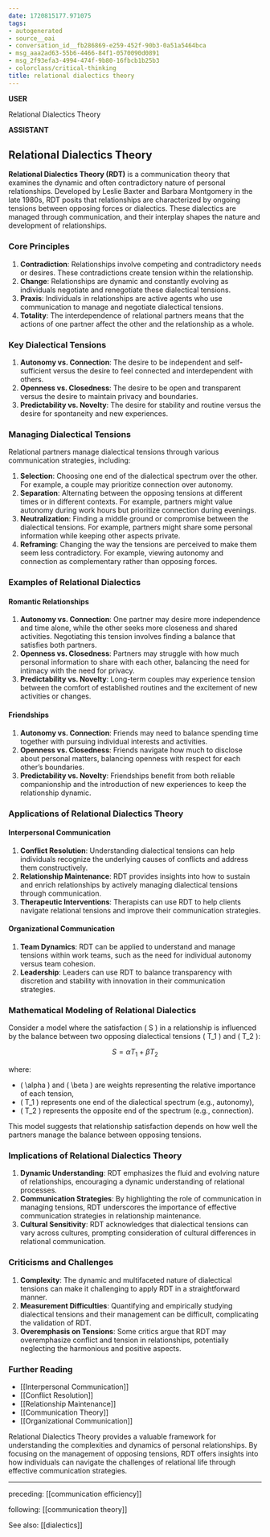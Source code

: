 ```yaml
---
date: 1720815177.971075
tags:
- autogenerated
- source__oai
- conversation_id__fb286869-e259-452f-90b3-0a51a5464bca
- msg_aaa2ad63-55b6-4466-84f1-0570090d0891
- msg_2f93efa3-4994-474f-9b80-16fbcb1b25b3
- colorclass/critical-thinking
title: relational dialectics theory
---
```


**USER**

Relational Dialectics Theory


**ASSISTANT**

## Relational Dialectics Theory

**Relational Dialectics Theory (RDT)** is a communication theory that examines the dynamic and often contradictory nature of personal relationships. Developed by Leslie Baxter and Barbara Montgomery in the late 1980s, RDT posits that relationships are characterized by ongoing tensions between opposing forces or dialectics. These dialectics are managed through communication, and their interplay shapes the nature and development of relationships.

### Core Principles

1. **Contradiction**: Relationships involve competing and contradictory needs or desires. These contradictions create tension within the relationship.
2. **Change**: Relationships are dynamic and constantly evolving as individuals negotiate and renegotiate these dialectical tensions.
3. **Praxis**: Individuals in relationships are active agents who use communication to manage and negotiate dialectical tensions.
4. **Totality**: The interdependence of relational partners means that the actions of one partner affect the other and the relationship as a whole.

### Key Dialectical Tensions

1. **Autonomy vs. Connection**: The desire to be independent and self-sufficient versus the desire to feel connected and interdependent with others.
2. **Openness vs. Closedness**: The desire to be open and transparent versus the desire to maintain privacy and boundaries.
3. **Predictability vs. Novelty**: The desire for stability and routine versus the desire for spontaneity and new experiences.

### Managing Dialectical Tensions

Relational partners manage dialectical tensions through various communication strategies, including:

1. **Selection**: Choosing one end of the dialectical spectrum over the other. For example, a couple may prioritize connection over autonomy.
2. **Separation**: Alternating between the opposing tensions at different times or in different contexts. For example, partners might value autonomy during work hours but prioritize connection during evenings.
3. **Neutralization**: Finding a middle ground or compromise between the dialectical tensions. For example, partners might share some personal information while keeping other aspects private.
4. **Reframing**: Changing the way the tensions are perceived to make them seem less contradictory. For example, viewing autonomy and connection as complementary rather than opposing forces.

### Examples of Relational Dialectics

#### Romantic Relationships

1. **Autonomy vs. Connection**: One partner may desire more independence and time alone, while the other seeks more closeness and shared activities. Negotiating this tension involves finding a balance that satisfies both partners.
2. **Openness vs. Closedness**: Partners may struggle with how much personal information to share with each other, balancing the need for intimacy with the need for privacy.
3. **Predictability vs. Novelty**: Long-term couples may experience tension between the comfort of established routines and the excitement of new activities or changes.

#### Friendships

1. **Autonomy vs. Connection**: Friends may need to balance spending time together with pursuing individual interests and activities.
2. **Openness vs. Closedness**: Friends navigate how much to disclose about personal matters, balancing openness with respect for each other’s boundaries.
3. **Predictability vs. Novelty**: Friendships benefit from both reliable companionship and the introduction of new experiences to keep the relationship dynamic.

### Applications of Relational Dialectics Theory

#### Interpersonal Communication

1. **Conflict Resolution**: Understanding dialectical tensions can help individuals recognize the underlying causes of conflicts and address them constructively.
2. **Relationship Maintenance**: RDT provides insights into how to sustain and enrich relationships by actively managing dialectical tensions through communication.
3. **Therapeutic Interventions**: Therapists can use RDT to help clients navigate relational tensions and improve their communication strategies.

#### Organizational Communication

1. **Team Dynamics**: RDT can be applied to understand and manage tensions within work teams, such as the need for individual autonomy versus team cohesion.
2. **Leadership**: Leaders can use RDT to balance transparency with discretion and stability with innovation in their communication strategies.

### Mathematical Modeling of Relational Dialectics

Consider a model where the satisfaction \( S \) in a relationship is influenced by the balance between two opposing dialectical tensions \( T_1 \) and \( T_2 \):

$$
S = \alpha T_1 + \beta T_2
$$

where:
- \( \alpha \) and \( \beta \) are weights representing the relative importance of each tension,
- \( T_1 \) represents one end of the dialectical spectrum (e.g., autonomy),
- \( T_2 \) represents the opposite end of the spectrum (e.g., connection).

This model suggests that relationship satisfaction depends on how well the partners manage the balance between opposing tensions.

### Implications of Relational Dialectics Theory

1. **Dynamic Understanding**: RDT emphasizes the fluid and evolving nature of relationships, encouraging a dynamic understanding of relational processes.
2. **Communication Strategies**: By highlighting the role of communication in managing tensions, RDT underscores the importance of effective communication strategies in relationship maintenance.
3. **Cultural Sensitivity**: RDT acknowledges that dialectical tensions can vary across cultures, prompting consideration of cultural differences in relational communication.

### Criticisms and Challenges

1. **Complexity**: The dynamic and multifaceted nature of dialectical tensions can make it challenging to apply RDT in a straightforward manner.
2. **Measurement Difficulties**: Quantifying and empirically studying dialectical tensions and their management can be difficult, complicating the validation of RDT.
3. **Overemphasis on Tensions**: Some critics argue that RDT may overemphasize conflict and tension in relationships, potentially neglecting the harmonious and positive aspects.

### Further Reading

- [[Interpersonal Communication]]
- [[Conflict Resolution]]
- [[Relationship Maintenance]]
- [[Communication Theory]]
- [[Organizational Communication]]

Relational Dialectics Theory provides a valuable framework for understanding the complexities and dynamics of personal relationships. By focusing on the management of opposing tensions, RDT offers insights into how individuals can navigate the challenges of relational life through effective communication strategies.


---

preceding: [[communication efficiency]]  


following: [[communication theory]]

See also: [[dialectics]]